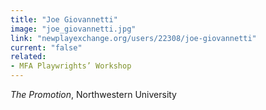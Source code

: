 ```yaml
---
title: "Joe Giovannetti"
image: "joe_giovannetti.jpg"
link: "newplayexchange.org/users/22308/joe-giovannetti"
current: "false"
related:
- MFA Playwrights’ Workshop
---
```


*The Promotion*, Northwestern University
